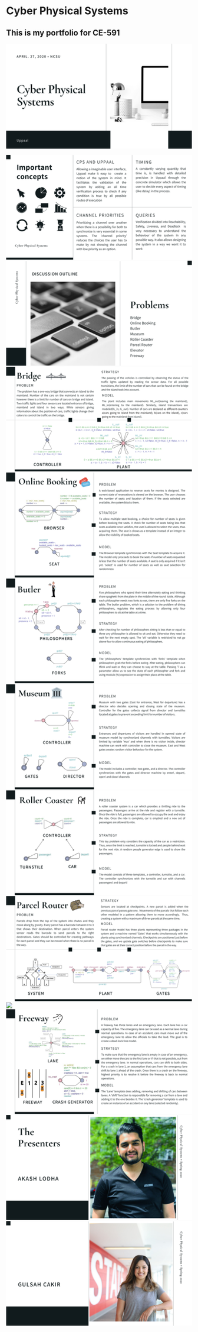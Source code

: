 # Cyber Physical Systems

## This is my portfolio for CE-591

![](./Akash_001.jpg)




![](./Akash_002.jpg)
![](./Akash_003.jpg)
![](./Akash_004.jpg)
![](./Akash_005.jpg)
![](./Akash_006.jpg)
![](./Akash_007.jpg)
![](./Akash_008.jpg)
![](./Akash_009.jpg)
![](./Akash_010.jpg)
![](./Akash_011.jpg)
![](./Akash_012.jpg)
![](./Akash_013.jpg)
